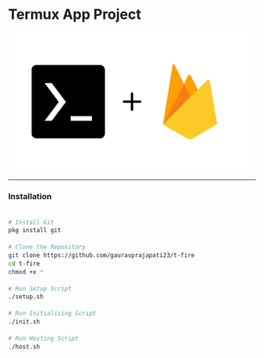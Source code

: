 # Termux App Project

![Header Image](header.jpg)

---

### Installation

```sh

# Install Git
pkg install git

# Clone the Repository
git clone https://github.com/gauravprajapati23/t-fire
cd t-fire
chmod +x *

# Run Setup Script
./setup.sh

# Run Initialising Script
./init.sh

# Run Hosting Script
./host.sh

